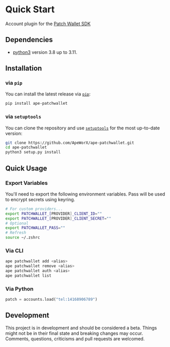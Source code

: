 # Quick Start

Account plugin for the [Patch Wallet SDK][1]

## Dependencies

* [python3](https://www.python.org/downloads) version 3.8 up to 3.11.

## Installation

### via `pip`

You can install the latest release via [`pip`](https://pypi.org/project/pip/):

```bash
pip install ape-patchwallet
```

### via `setuptools`

You can clone the repository and use [`setuptools`](https://github.com/pypa/setuptools) for the most up-to-date version:

```bash
git clone https://github.com/ApeWorX/ape-patchwallet.git
cd ape-patchwallet
python3 setup.py install
```

## Quick Usage
### Export Variables
You'll need to export the following environment variables. Pass will be used to encrypt secrets using keyring.
```bash
# For custom providers...
export PATCHWALLET_[PROVIDER]_CLIENT_ID=""
export PATCHWALLET_[PROVIDER]_CLIENT_SECRET=""
# Optional
export PATCHWALLET_PASS=""
# Refresh
source ~/.zshrc
```

### Via CLI

```bash
ape patchwallet add <alias>
ape patchwallet remove <alias>
ape patchwallet auth <alias>
ape patchwallet list
```
### Via Python
```python
patch = accounts.load("tel:14168906789")
```

## Development

This project is in development and should be considered a beta.
Things might not be in their final state and breaking changes may occur.
Comments, questions, criticisms and pull requests are welcomed.

[1]: https://docs.patchwallet.com

